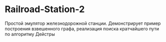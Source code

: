 # Railroad-Station-2
 
Простой эмулятор железнодорожной станции. Демонстрирует пример построения взвешенного графа, реализация поиска кратчайшего пути по алгоритму Дейстры